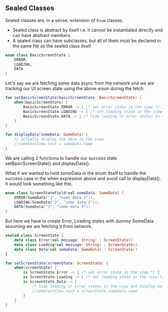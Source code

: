 ## Sealed Classes

Sealed classes are, in a sense, extension of `Enum` classes. 
*  Sealed class is abstract by itself i.e. it cannot be instantiated directly and can have abstract members.
* A sealed class can have subclasses, but all of them must be declared in the same file as the sealed class itself.

```kotlin
enum class BasicScreenState {
    ERROR,
    LOADING,
    DATA
}
```

Let's say we are fetching some data async from the network and we are tracking our UI screen state using the above enum during the fetch.

```kotlin
fun setBasicScreenState(basicScreenState: BasicScreenState) {
    when(basicScreenState) {
        BasicScreenState.ERROR -> { /* set error state in the view */ }
        BasicScreenState.LOADING -> { /* set loading state in the view */ }
        BasicScreenState.DATA -> { /* hide loading or error states in the view */ }
    }
}

fun displayData(someData: SomeData) {
    // actually display the data in the view
    //sometextView.text = someData.name
}
```
We are calling 2 functions to handle our success state setBasicScreenState() and displayData().

What if we wanted to hold someData in the enum itself to handle the success case in the when expression above and avoid call to displayData(). It would look something like this.

```kotlin
enum class ScreenStateField(val someData: SomeData) {
    ERROR(SomeData("1", "some data 1")),
    LOADING(SomeData("2", "some data 2")),
    DATA(SomeData("3", "some data 3"))
}
```
But here we have to create Error, Loading states with dummy SomeData assuming we are fetching it from network.

```kotlin
sealed class ScreenState {
    data class Error(val message: String) : ScreenState()
    data class Loading(val message: String) : ScreenState()
    data class Data(val someData: SomeData) : ScreenState()
}

fun setScreenState(screenState: ScreenState) {
    when(screenState) {
        is ScreenState.Error -> { /* set error state in the view */ }
        is ScreenState.Loading -> { /* set loading state in the view */ }
        is ScreenState.Data -> {
            /* hide loading or error states in the view and display data*/
            //sometextView.text = screenState.someData.name
        }
    }
}
```


